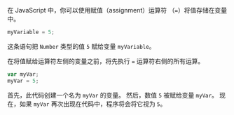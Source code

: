 在 JavaScript 中，你可以使用赋值（assignment）运算符 （`=`）将值存储在变量中。

```js
myVariable = 5;
```

这条语句把 `Number` 类型的值 `5` 赋给变量 `myVariable`。

在将值赋给运算符左侧的变量之前，将先执行 `=` 运算符右侧的所有运算。

```js
var myVar;
myVar = 5;
```

首先，此代码创建一个名为 `myVar` 的变量。 然后，数值 `5` 被赋给变量 `myVar`。 现在，如果 `myVar` 再次出现在代码中，程序将会将它视为 `5`。


